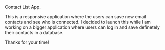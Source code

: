 Contact List App.

This is a responsive application where the users can save new email contacts and see who is connected. I decided to launch this while I am working on a bigger application where users can log in and save definetely their contacts in a database.

Thanks for your time!

